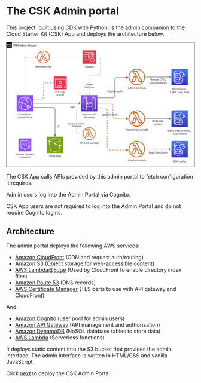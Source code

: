 
# The CSK Admin portal
 


This project, built using CDK with Python, is the admin companion to the Cloud Starter Kit (CSK) App and deploys the architecture below.

![CSK Admin Portal architecture](../static/csk-admin-architecture.png "Admin portal architecture diagram")

The CSK App calls APIs provided by this admin portal to fetch configuration it requires.

Admin users log into the Admin Portal via Cognito. 

CSK App users are not required to log into the Admin Portal and do not require Cognito logins.

## Architecture

The admin portal deploys the following AWS services:

* [Amazon CloudFront](https://aws.amazon.com/cloudfront) (CDN and request auth/routing)
* [Amazon S3](https://aws.amazon.com/s3) (Object storage for web-accessible content)
* [AWS Lambda@Edge](https://aws.amazon.com/lambda/edge/) (Used by CloudFront to enable directory index files)
* [Amazon Route 53](https://aws.amazon.com/route53/) (DNS records)
* [AWS Certificate Manager](https://aws.amazon.com/acm) (TLS certs to use with API gateway and CloudFront)

And 

* [Amazon Cognito](https://aws.amazon.com/cognito) (user pool for admin users)
* [Amazon API Gateway](https://aws.amazon.com/apigateway) (API management and authorization)
* [Amazon DynamoDB](https://aws.amazon.com/dynamodb) (NoSQL database tables to store data)
* [AWS Lambda](https://aws.amazon.com/lambda) (Serverless functions)

It deploys static content into the S3 bucket that provides the admin interface. The admin interface is written in HTML/CSS and vanilla JavaScript.

Click <a href="deploying.en.md">next</a> to deploy the CSK Admin Portal.